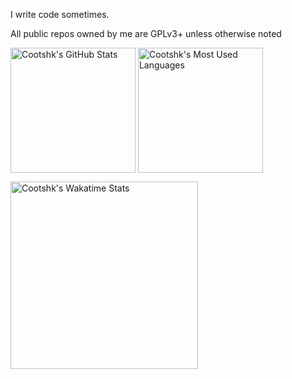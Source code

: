 I write code sometimes.

All public repos owned by me are GPLv3+ unless otherwise noted

<img height=200 align="center" src="https://github-readme-stats-cootshk.vercel.app/api?username=cootshk&theme=catppuccin_mocha&show_icons=true&hide_border=false&count_private=true&show=reviews,prs_merged,prs_merged_percentage" alt="Cootshk's GitHub Stats" /> <img height=200 align="center" src="https://github-readme-stats-cootshk.vercel.app/api/top-langs/?username=cootshk&theme=catppuccin_mocha&show_icons=true&hide_border=false&count_private=true&exclude_repo=Dog-Breed-Identifier,UABE&layout=compact&langs_count=10&hide=cython" alt="Cootshk's Most Used Languages" />

<a href="https://wakatime.com/@Cootshk"><img height=300 align="center" src="https://github-readme-stats.vercel.app/api/wakatime?username=cootshk&layout=compact&theme=catppuccin_mocha&show_icons=true&hide_border=false" alt="Cootshk's Wakatime Stats" /></a>

<!--[![trophy](https://github-profile-trophy.vercel.app/?username=ryo-ma)](https://github.com/ryo-ma/github-profile-trophy)-->
